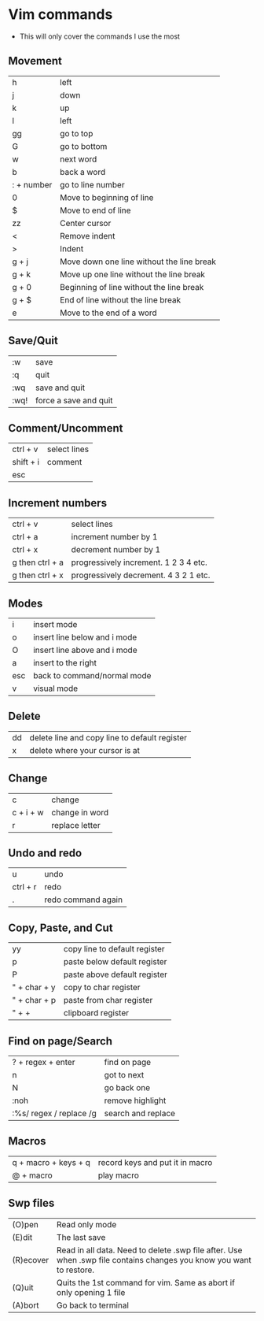 # Vim commands
- This will only cover the commands I use the most

## Movement

|            |                                           |
|------------|-------------------------------------------|
| h          | left                                      |
| j          | down                                      |
| k          | up                                        |
| l          | left                                      |
| gg         | go to top                                 |
| G          | go to bottom                              |
| w          | next word                                 |
| b          | back a word                               |
| : + number | go to line number                         |
| 0          | Move to beginning of line                 |
| $          | Move to end of line                       |
| zz         | Center cursor                             |
| <          | Remove indent                             |
| >          | Indent                                    |
| g + j      | Move down one line without the line break |
| g + k      | Move up one line without the line break   |
| g + 0      | Beginning of line without the line break  |
| g + $      | End of line without the line break        |
| e          | Move to the end of a word                 |

## Save/Quit

|      |                       |
|------|-----------------------|
| :w   | save                  |
| :q   | quit                  |
| :wq  | save and quit         |
| :wq! | force a save and quit |

## Comment/Uncomment

|           |              |
|-----------|--------------|
| ctrl + v  | select lines |
| shift + i | comment      |
| esc       |              |

## Increment numbers

|                 |                                       |
|-----------------|---------------------------------------|
| ctrl + v        | select lines                          |
| ctrl + a        | increment number by 1                 |
| ctrl + x        | decrement number by 1                 |
| g then ctrl + a | progressively increment. 1 2 3 4 etc. |
| g then ctrl + x | progressively decrement. 4 3 2 1 etc. |

## Modes

|     |                              |
|-----|------------------------------|
| i   | insert mode                  |
| o   | insert line below and i mode |
| O   | insert line above and i mode |
| a   | insert to the right          |
| esc | back to command/normal mode  |
| v   | visual mode                  |

## Delete

|    |                                               |
|----|-----------------------------------------------|
| dd | delete line and copy line to default register |
| x  | delete where your cursor is at                |

## Change

|           |                |
|-----------|----------------|
| c         | change         |
| c + i + w | change in word |
| r         | replace letter |

## Undo and redo

|          |                    |
|----------|--------------------|
| u        | undo               |
| ctrl + r | redo               |
| .        | redo command again |

## Copy, Paste, and Cut

|              |                               |
|--------------|-------------------------------|
| yy           | copy line to default register |
| p            | paste below default register  |
| P            | paste above default register  |
| " + char + y | copy to char register         |
| " + char + p | paste from char register      |
| " + +        | clipboard register            |

## Find on page/Search

|                         |                    |
|-------------------------|--------------------|
| ? + regex + enter       | find on page       |
| n                       | got to next        |
| N                       | go back one        |
| :noh                    | remove highlight   |
| :%s/ regex / replace /g | search and replace |

## Macros

|                      |                                 |
|----------------------|---------------------------------|
| q + macro + keys + q | record keys and put it in macro |
| @ + macro            | play macro                      |

## Swp files

|           |                                                                                                                     |
|-----------|---------------------------------------------------------------------------------------------------------------------|
| (O)pen    | Read only mode                                                                                                      |
| (E)dit    | The last save                                                                                                       |
| (R)ecover | Read in all data. Need to delete .swp file after. Use when .swp file contains changes you know you want to restore. |
| (Q)uit    | Quits the 1st command for vim. Same as abort if only opening 1 file                                                 |
| (A)bort   | Go back to terminal                                                                                                 |

